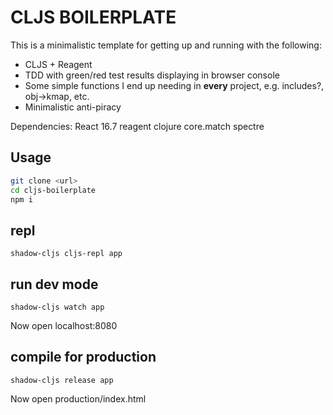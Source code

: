 # CLJS BOILERPLATE

This is a minimalistic template for getting up and running with the following:

- CLJS + Reagent
- TDD with green/red test results displaying in browser console
- Some simple functions I end up needing in **every** project, 
   e.g. includes?, obj->kmap, etc.
- Minimalistic anti-piracy

Dependencies:
React 16.7
reagent
clojure core.match
spectre


## Usage
```bash
git clone <url>
cd cljs-boilerplate
npm i
```

## repl
`shadow-cljs cljs-repl app`


## run dev mode
`shadow-cljs watch app`

Now open localhost:8080


## compile for production
`shadow-cljs release app`

Now open production/index.html

